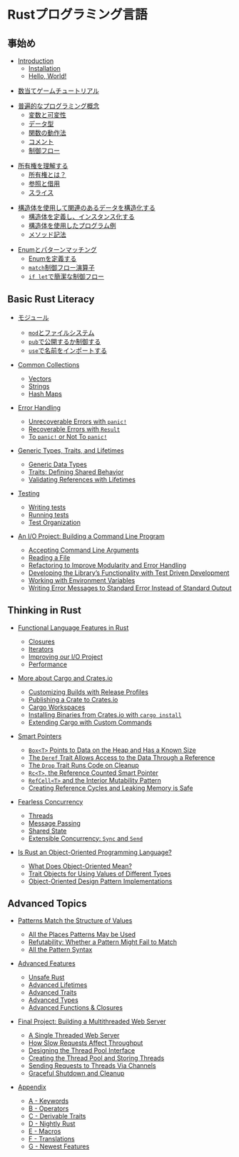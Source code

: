 <!-- # The Rust Programming Language -->

# Rustプログラミング言語

<!-- ## Getting started -->

## 事始め

- [Introduction](ch01-00-introduction.md)
    - [Installation](ch01-01-installation.md)
    - [Hello, World!](ch01-02-hello-world.md)

<!-- - [Guessing Game Tutorial](ch02-00-guessing-game-tutorial.md) -->

- [数当てゲームチュートリアル](ch02-00-guessing-game-tutorial.md)

<!-- - [Common Programming Concepts](ch03-00-common-programming-concepts.md) -->
<!--     - [Variables and Mutability](ch03-01-variables-and-mutability.md) -->
<!--     - [Data Types](ch03-02-data-types.md) -->
<!--     - [How Functions Work](ch03-03-how-functions-work.md) -->
<!--     - [Comments](ch03-04-comments.md) -->
<!--     - [Control Flow](ch03-05-control-flow.md) -->

- [普遍的なプログラミング概念](ch03-00-common-programming-concepts.md)
    - [変数と可変性](ch03-01-variables-and-mutability.md)
    - [データ型](ch03-02-data-types.md)
    - [関数の動作法](ch03-03-how-functions-work.md)
    - [コメント](ch03-04-comments.md)
    - [制御フロー](ch03-05-control-flow.md)

<!-- - [Understanding Ownership](ch04-00-understanding-ownership.md) -->
<!--     - [What is Ownership?](ch04-01-what-is-ownership.md) -->
<!--     - [References & Borrowing](ch04-02-references-and-borrowing.md) -->
<!--     - [Slices](ch04-03-slices.md) -->

- [所有権を理解する](ch04-00-understanding-ownership.md)
    - [所有権とは？](ch04-01-what-is-ownership.md)
    - [参照と借用](ch04-02-references-and-borrowing.md)
    - [スライス](ch04-03-slices.md)

<!-- - [Using Structs to Structure Related Data](ch05-00-structs.md) -->
<!--     - [Defining and Instantiating Structs](ch05-01-defining-structs.md) -->
<!--     - [An Example Program Using Structs](ch05-02-example-structs.md) -->
<!--     - [Method Syntax](ch05-03-method-syntax.md) -->

- [構造体を使用して関連のあるデータを構造化する](ch05-00-structs.md)
    - [構造体を定義し、インスタンス化する](ch05-01-defining-structs.md)
    - [構造体を使用したプログラム例](ch05-02-example-structs.md)
    - [メソッド記法](ch05-03-method-syntax.md)

<!-- - [Enums and Pattern Matching](ch06-00-enums.md) -->
<!--     - [Defining an Enum](ch06-01-defining-an-enum.md) -->
<!--     - [The `match` Control Flow Operator](ch06-02-match.md) -->
<!--     - [Concise Control Flow with `if let`](ch06-03-if-let.md) -->

- [Enumとパターンマッチング](ch06-00-enums.md)
    - [Enumを定義する](ch06-01-defining-an-enum.md)
    - [`match`制御フロー演算子](ch06-02-match.md)
    - [`if let`で簡潔な制御フロー](ch06-03-if-let.md)

## Basic Rust Literacy

<!-- - [Modules](ch07-00-modules.md) -->
<!--     - [`mod` and the Filesystem](ch07-01-mod-and-the-filesystem.md) -->
<!--     - [Controlling Visibility with `pub`](ch07-02-controlling-visibility-with-pub.md) -->
<!--     - [Importing Names with `use`](ch07-03-importing-names-with-use.md) -->

- [モジュール](ch07-00-modules.md)
    - [`mod`とファイルシステム](ch07-01-mod-and-the-filesystem.md)
    - [`pub`で公開するか制御する](ch07-02-controlling-visibility-with-pub.md)
    - [`use`で名前をインポートする](ch07-03-importing-names-with-use.md)

- [Common Collections](ch08-00-common-collections.md)
    - [Vectors](ch08-01-vectors.md)
    - [Strings](ch08-02-strings.md)
    - [Hash Maps](ch08-03-hash-maps.md)

- [Error Handling](ch09-00-error-handling.md)
    - [Unrecoverable Errors with `panic!`](ch09-01-unrecoverable-errors-with-panic.md)
    - [Recoverable Errors with `Result`](ch09-02-recoverable-errors-with-result.md)
    - [To `panic!` or Not To `panic!`](ch09-03-to-panic-or-not-to-panic.md)

- [Generic Types, Traits, and Lifetimes](ch10-00-generics.md)
    - [Generic Data Types](ch10-01-syntax.md)
    - [Traits: Defining Shared Behavior](ch10-02-traits.md)
    - [Validating References with Lifetimes](ch10-03-lifetime-syntax.md)

- [Testing](ch11-00-testing.md)
    - [Writing tests](ch11-01-writing-tests.md)
    - [Running tests](ch11-02-running-tests.md)
    - [Test Organization](ch11-03-test-organization.md)

- [An I/O Project: Building a Command Line Program](ch12-00-an-io-project.md)
    - [Accepting Command Line Arguments](ch12-01-accepting-command-line-arguments.md)
    - [Reading a File](ch12-02-reading-a-file.md)
    - [Refactoring to Improve Modularity and Error Handling](ch12-03-improving-error-handling-and-modularity.md)
    - [Developing the Library’s Functionality with Test Driven Development](ch12-04-testing-the-librarys-functionality.md)
    - [Working with Environment Variables](ch12-05-working-with-environment-variables.md)
    - [Writing Error Messages to Standard Error Instead of Standard Output](ch12-06-writing-to-stderr-instead-of-stdout.md)

## Thinking in Rust

- [Functional Language Features in Rust](ch13-00-functional-features.md)
    - [Closures](ch13-01-closures.md)
    - [Iterators](ch13-02-iterators.md)
    - [Improving our I/O Project](ch13-03-improving-our-io-project.md)
    - [Performance](ch13-04-performance.md)

- [More about Cargo and Crates.io](ch14-00-more-about-cargo.md)
    - [Customizing Builds with Release Profiles](ch14-01-release-profiles.md)
    - [Publishing a Crate to Crates.io](ch14-02-publishing-to-crates-io.md)
    - [Cargo Workspaces](ch14-03-cargo-workspaces.md)
    - [Installing Binaries from Crates.io with `cargo install`](ch14-04-installing-binaries.md)
    - [Extending Cargo with Custom Commands](ch14-05-extending-cargo.md)

- [Smart Pointers](ch15-00-smart-pointers.md)
    - [`Box<T>` Points to Data on the Heap and Has a Known Size](ch15-01-box.md)
    - [The `Deref` Trait Allows Access to the Data Through a Reference](ch15-02-deref.md)
    - [The `Drop` Trait Runs Code on Cleanup](ch15-03-drop.md)
    - [`Rc<T>`, the Reference Counted Smart Pointer](ch15-04-rc.md)
    - [`RefCell<T>` and the Interior Mutability Pattern](ch15-05-interior-mutability.md)
    - [Creating Reference Cycles and Leaking Memory is Safe](ch15-06-reference-cycles.md)

- [Fearless Concurrency](ch16-00-concurrency.md)
    - [Threads](ch16-01-threads.md)
    - [Message Passing](ch16-02-message-passing.md)
    - [Shared State](ch16-03-shared-state.md)
    - [Extensible Concurrency: `Sync` and `Send`](ch16-04-extensible-concurrency-sync-and-send.md)

- [Is Rust an Object-Oriented Programming Language?](ch17-00-oop.md)
    - [What Does Object-Oriented Mean?](ch17-01-what-is-oo.md)
    - [Trait Objects for Using Values of Different Types](ch17-02-trait-objects.md)
    - [Object-Oriented Design Pattern Implementations](ch17-03-oo-design-patterns.md)

## Advanced Topics

- [Patterns Match the Structure of Values](ch18-00-patterns.md)
    - [All the Places Patterns May be Used](ch18-01-all-the-places-for-patterns.md)
    - [Refutability: Whether a Pattern Might Fail to Match](ch18-02-refutability.md)
    - [All the Pattern Syntax](ch18-03-pattern-syntax.md)

- [Advanced Features](ch19-00-advanced-features.md)
    - [Unsafe Rust](ch19-01-unsafe-rust.md)
    - [Advanced Lifetimes](ch19-02-advanced-lifetimes.md)
    - [Advanced Traits](ch19-03-advanced-traits.md)
    - [Advanced Types](ch19-04-advanced-types.md)
    - [Advanced Functions & Closures](ch19-05-advanced-functions-and-closures.md)

- [Final Project: Building a Multithreaded Web Server](ch20-00-final-project-a-web-server.md)
    - [A Single Threaded Web Server](ch20-01-single-threaded.md)
    - [How Slow Requests Affect Throughput](ch20-02-slow-requests.md)
    - [Designing the Thread Pool Interface](ch20-03-designing-the-interface.md)
    - [Creating the Thread Pool and Storing Threads](ch20-04-storing-threads.md)
    - [Sending Requests to Threads Via Channels](ch20-05-sending-requests-via-channels.md)
    - [Graceful Shutdown and Cleanup](ch20-06-graceful-shutdown-and-cleanup.md)

- [Appendix](appendix-00.md)
    - [A - Keywords](appendix-01-keywords.md)
    - [B - Operators](appendix-02-operators.md)
    - [C - Derivable Traits]()
    - [D - Nightly Rust]()
    - [E - Macros]()
    - [F - Translations]()
    - [G - Newest Features](appendix-07-newest-features.md)
